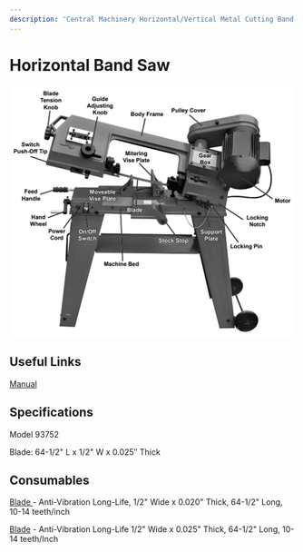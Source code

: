 ```yaml
---
description: 'Central Machinery Horizontal/Vertical Metal Cutting Band Saw:  Model 93752'
---
```


# Horizontal Band Saw

![](../.gitbook/assets/image%20%288%29.png)

## Useful Links

[Manual](https://drive.google.com/open?id=1eGZIreMYqhyZktEpzvIMgxUBjmFhTsSM)

## Specifications

Model 93752

Blade: 64-1/2" L x 1/2" W x 0.025′′ Thick

## Consumables

[Blade ](https://www.mcmaster.com/4179A157)- Anti-Vibration Long-Life, 1/2" Wide x 0.020" Thick, 64-1/2" Long, 10-14 teeth/inch 

[Blade](https://www.mcmaster.com/4179a543) - Anti-Vibration Long-Life 1/2" Wide x 0.025" Thick, 64-1/2" Long, 10-14 teeth/Inch

